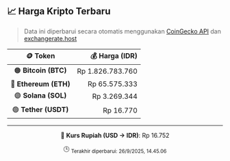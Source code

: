 

<!-- HARGA_KRIPTO -->
## 📈 Harga Kripto Terbaru

> Data ini diperbarui secara otomatis menggunakan [CoinGecko API](https://www.coingecko.com/) dan [exchangerate.host](https://exchangerate.host/)

<div align="center">

| 🪙 Token | 💰 Harga (IDR) |
|:------:|---------------:|
| 🟠 **Bitcoin (BTC)**   | Rp 1.826.783.760 |
| 🔵 **Ethereum (ETH)**  | Rp 65.575.333 |
| 🟣 **Solana (SOL)**    | Rp 3.269.344 |
| 🟢 **Tether (USDT)**   | Rp 16.770 |

---

💱 **Kurs Rupiah (USD → IDR)**: Rp 16.752

🕒 <sub>Terakhir diperbarui: 26/9/2025, 14.45.06</sub>

</div>
<!-- /HARGA_KRIPTO -->